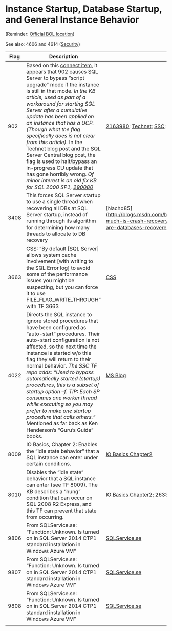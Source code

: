 # Instance Startup, Database Startup, and General Instance Behavior

(Reminder: [Official BOL location](http://technet.microsoft.com/en-us/library/ms188396.aspx))

See also: 4606 and 4614 ([Security](https://github.com/AaronMorelli/SQLServerTraceFlags/blob/master/Categories/Security.md))

| Flag | Description | Links |
| ---------- | ----------- | -------- |
| 902 | Based on this [connect item](https://connect.microsoft.com/SQLServer/feedback/details/738612/sql-server-2012-cu1-upgrade-step-msdb110-upgrade-sql-encountered-error-547), it appears that 902 causes SQL Server to bypass “script upgrade” mode if the instance is still in that mode. *In the KB article, used as part of a workaround for starting SQL Server after a cumulative update has been applied on an instance that has a UCP. (Though what the flag specifically does is not clear from this article).* In the Technet blog post and the SQL Server Central blog post, the flag is used to halt/bypass an in-progress CU update that has gone horribly wrong. *Of minor interest is an old fix KB for SQL 2000 SP1, [290080](http://support.microsoft.com/kb/290080)* | [2163980](http://support.microsoft.com/kb/2163980); [Technet](http://blogs.msdn.com/b/karthick_pk/archive/2010/11/18/sqlserver2008-script-level-upgrade-for-database-master-failed-because-upgrade-step-sqlagent100-msdb-upgrade-sql-encountered-error-574-state-0-severity-16.aspx); [SSC](http://www.sqlservercentral.com/blogs/everyday-sql/2015/07/07/use-trace-flag-902-to-recover-from-a-cumulative-update-failure/); | 
| 3408 | This forces SQL Server startup to use a single thread when recovering all DBs at SQL Server startup, instead of running through its algorithm for determining how many threads to allocate to DB recovery | [Nacho85] (http://blogs.msdn.com/b/ialonso/archive/2012/10/09/how-much-is-crash-recovery-parallelized-in-which-order-are-databases-recovered.aspx) |
| 3663 | CSS: “By default [SQL Server] allows system cache involvement [with writing to the SQL Error log] to avoid some of the performance issues you might be suspecting, but you can force it to use FILE_FLAG_WRITE_THROUGH” with TF 3663 | [CSS](http://blogs.msdn.com/b/psssql/archive/2011/01/07/discussion-about-sql-server-i-o.aspx) |
| 4022 | Directs the SQL instance to ignore stored procedures that have been configured as “auto-start” procedures. Their auto-start configuration is not affected, so the next time the instance is started w/o this flag they will return to their normal behavior. *The SSC TF repo adds: “Used to bypass automatically started (startup) procedures, this is a subset of startup option –f. TIP: Each SP consumes one worker thread while executing so you may prefer to make one startup procedure that calls others.”* Mentioned as far back as Ken Henderson’s “Guru’s Guide” books. | [MS Blog](http://blogs.msdn.com/b/sqlserverfaq/archive/2011/05/11/inf-hey-my-sql-server-service-is-not-starting-what-do-i-do.aspx) |
| 8009 | IO Basics, Chapter 2: Enables the “idle state behavior” that a SQL instance can enter under certain conditions. | [IO Basics  Chapter2](http://technet.microsoft.com/en-us/library/cc917726.aspx) | 
| 8010 | Disables the “idle state” behavior that a SQL instance can enter (see TF 8009). The KB describes a “hung” condition that can occur on SQL 2008 R2 Express, and this TF can prevent that state from occurring. | [IO Basics Chapter2](http://technet.microsoft.com/en-us/library/cc917726.aspx); [2633271](http://support.microsoft.com/kb/2633271/en-us); |
| 9806 | From SQLService.se: “Function: Unknown. Is turned on in SQL Server 2014 CTP1 standard installation in Windows Azure VM” | [SQLService.se](http://sqlservice.se/sv/start/blogg/updated-microsoft-sql-server-trace-flag-list.aspx) |
| 9807 | From SQLService.se: “Function: Unknown. Is turned on in SQL Server 2014 CTP1 standard installation in Windows Azure VM” | [SQLService.se](http://sqlservice.se/sv/start/blogg/updated-microsoft-sql-server-trace-flag-list.aspx) |
| 9808 | From SQLService.se: “Function: Unknown. Is turned on in SQL Server 2014 CTP1 standard installation in Windows Azure VM” | [SQLService.se](http://sqlservice.se/sv/start/blogg/updated-microsoft-sql-server-trace-flag-list.aspx) |	
| | | | 

